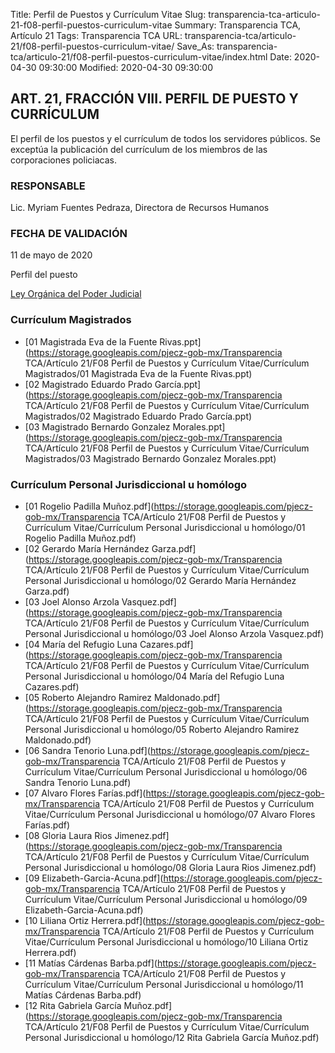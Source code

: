Title: Perfil de Puestos y Currículum Vitae
Slug: transparencia-tca-articulo-21-f08-perfil-puestos-curriculum-vitae
Summary: Transparencia TCA, Artículo 21
Tags: Transparencia TCA
URL: transparencia-tca/articulo-21/f08-perfil-puestos-curriculum-vitae/
Save_As: transparencia-tca/articulo-21/f08-perfil-puestos-curriculum-vitae/index.html
Date: 2020-04-30 09:30:00
Modified: 2020-04-30 09:30:00


## ART. 21, FRACCIÓN VIII. PERFIL DE PUESTO Y CURRÍCULUM

El perfil de los puestos y el currículum de todos los servidores públicos. Se exceptúa la publicación del currículum de los miembros de las corporaciones policiacas.


### RESPONSABLE

Lic. Myriam Fuentes Pedraza, Directora de Recursos Humanos


### FECHA DE VALIDACIÓN

11 de mayo de 2020

Perfil del puesto

[Ley Orgánica del Poder Judicial](http://congresocoahuila.gob.mx/transparencia/03/Leyes_Coahuila/coa61.pdf)



### Currículum Magistrados


* [01 Magistrada Eva de la Fuente Rivas.ppt](https://storage.googleapis.com/pjecz-gob-mx/Transparencia TCA/Artículo 21/F08 Perfil de Puestos y Currículum Vitae/Currículum Magistrados/01 Magistrada Eva de la Fuente Rivas.ppt)
* [02 Magistrado Eduardo Prado García.ppt](https://storage.googleapis.com/pjecz-gob-mx/Transparencia TCA/Artículo 21/F08 Perfil de Puestos y Currículum Vitae/Currículum Magistrados/02 Magistrado Eduardo Prado García.ppt)
* [03 Magistrado Bernardo Gonzalez Morales.ppt](https://storage.googleapis.com/pjecz-gob-mx/Transparencia TCA/Artículo 21/F08 Perfil de Puestos y Currículum Vitae/Currículum Magistrados/03 Magistrado Bernardo Gonzalez Morales.ppt)


### Currículum Personal Jurisdiccional u homólogo


* [01 Rogelio Padilla Muñoz.pdf](https://storage.googleapis.com/pjecz-gob-mx/Transparencia TCA/Artículo 21/F08 Perfil de Puestos y Currículum Vitae/Currículum Personal Jurisdiccional u homólogo/01 Rogelio Padilla Muñoz.pdf)
* [02 Gerardo María Hernández Garza.pdf](https://storage.googleapis.com/pjecz-gob-mx/Transparencia TCA/Artículo 21/F08 Perfil de Puestos y Currículum Vitae/Currículum Personal Jurisdiccional u homólogo/02 Gerardo María Hernández Garza.pdf)
* [03 Joel Alonso Arzola Vasquez.pdf](https://storage.googleapis.com/pjecz-gob-mx/Transparencia TCA/Artículo 21/F08 Perfil de Puestos y Currículum Vitae/Currículum Personal Jurisdiccional u homólogo/03 Joel Alonso Arzola Vasquez.pdf)
* [04 María del Refugio Luna Cazares.pdf](https://storage.googleapis.com/pjecz-gob-mx/Transparencia TCA/Artículo 21/F08 Perfil de Puestos y Currículum Vitae/Currículum Personal Jurisdiccional u homólogo/04 María del Refugio Luna Cazares.pdf)
* [05 Roberto Alejandro Ramirez Maldonado.pdf](https://storage.googleapis.com/pjecz-gob-mx/Transparencia TCA/Artículo 21/F08 Perfil de Puestos y Currículum Vitae/Currículum Personal Jurisdiccional u homólogo/05 Roberto Alejandro Ramirez Maldonado.pdf)
* [06 Sandra Tenorio Luna.pdf](https://storage.googleapis.com/pjecz-gob-mx/Transparencia TCA/Artículo 21/F08 Perfil de Puestos y Currículum Vitae/Currículum Personal Jurisdiccional u homólogo/06 Sandra Tenorio Luna.pdf)
* [07 Alvaro Flores Farías.pdf](https://storage.googleapis.com/pjecz-gob-mx/Transparencia TCA/Artículo 21/F08 Perfil de Puestos y Currículum Vitae/Currículum Personal Jurisdiccional u homólogo/07 Alvaro Flores Farías.pdf)
* [08 Gloria Laura Rios Jimenez.pdf](https://storage.googleapis.com/pjecz-gob-mx/Transparencia TCA/Artículo 21/F08 Perfil de Puestos y Currículum Vitae/Currículum Personal Jurisdiccional u homólogo/08 Gloria Laura Rios Jimenez.pdf)
* [09 Elizabeth-Garcia-Acuna.pdf](https://storage.googleapis.com/pjecz-gob-mx/Transparencia TCA/Artículo 21/F08 Perfil de Puestos y Currículum Vitae/Currículum Personal Jurisdiccional u homólogo/09 Elizabeth-Garcia-Acuna.pdf)
* [10 Liliana Ortiz Herrera.pdf](https://storage.googleapis.com/pjecz-gob-mx/Transparencia TCA/Artículo 21/F08 Perfil de Puestos y Currículum Vitae/Currículum Personal Jurisdiccional u homólogo/10 Liliana Ortiz Herrera.pdf)
* [11 Matías Cárdenas Barba.pdf](https://storage.googleapis.com/pjecz-gob-mx/Transparencia TCA/Artículo 21/F08 Perfil de Puestos y Currículum Vitae/Currículum Personal Jurisdiccional u homólogo/11 Matías Cárdenas Barba.pdf)
* [12 Rita Gabriela García Muñoz.pdf](https://storage.googleapis.com/pjecz-gob-mx/Transparencia TCA/Artículo 21/F08 Perfil de Puestos y Currículum Vitae/Currículum Personal Jurisdiccional u homólogo/12 Rita Gabriela García Muñoz.pdf)


